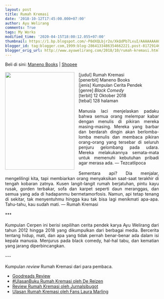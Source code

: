 ```yaml
---
layout: post
title: Rumah Kremasi
date: '2018-10-12T17:45:00.000+07:00'
author: Ayu Welirang
comments: True
tags: My Works
modified_time: '2020-04-15T18:00:12.055+07:00'
thumbnail: https://1.bp.blogspot.com/-P8dXQLbjr2o/XkQdPb7LxuI/AAAAAAAAGMg/SMJQd-6q-L0sTCHCf_o3GSjMheiGEf11wCPcBGAYYCw/s72-c/rumah-kremasi-ayu.jpg
blogger_id: tag:blogger.com,1999:blog-2864133486354662221.post-8172914688948196930
blogger_orig_url: http://www.ayuwelirang.com/2018/10/rumah-kremasi.html
---
```


<div style="text-align: justify;">Beli di sini: <a href="https://www.manenobooks.com/produk/rumah-kremasi-oleh-ayu-welirang/" style="text-decoration-line: underline;">Maneno Books</a>&nbsp;| <u><a href="https://shopee.co.id/manenobooks">Shopee</a></u></div><div style="text-align: justify;"><br /></div><div class="separator" style="clear: both; text-align: center;"><a href="https://1.bp.blogspot.com/-P8dXQLbjr2o/XkQdPb7LxuI/AAAAAAAAGMg/SMJQd-6q-L0sTCHCf_o3GSjMheiGEf11wCPcBGAYYCw/s1600/rumah-kremasi-ayu.jpg" imageanchor="1" style="clear: left; float: left; margin-bottom: 1em; margin-right: 1em;"><img border="0" data-original-height="448" data-original-width="318" height="320" src="https://1.bp.blogspot.com/-P8dXQLbjr2o/XkQdPb7LxuI/AAAAAAAAGMg/SMJQd-6q-L0sTCHCf_o3GSjMheiGEf11wCPcBGAYYCw/s320/rumah-kremasi-ayu.jpg" width="227" /></a></div><div style="text-align: justify;">[judul] Rumah Kremasi</div><div style="text-align: justify;">[penerbit] Maneno Books</div><div style="text-align: justify;">[jenis] Kumpulan Cerita Pendek</div><div style="text-align: justify;">[genre] <i>Black Comedy</i></div><div style="text-align: justify;">[terbit] 12 Oktober 2018</div><div style="text-align: justify;">[tebal] 128 halaman</div><div style="text-align: justify;"><br /></div><div style="text-align: justify;">Manusia laci menjelaskan padaku bahwa semua orang melempar kabar dengan menulis di pikiran mereka masing-masing. Mereka yang barbar dan berdarah dingin akan berlomba-lomba menulis dan membaca pikiran orang-orang yang tersebar di seluruh penjuru gelombang pada udara. Mereka melakukannya semata-mata untuk memenuhi kebutuhan pribadi agar merasa ada. — Tezcatlipoca</div><div style="text-align: justify;"><br /></div><div style="text-align: justify;">Sementara api? Dia menjalar, mengelilingi kita, tapi membiarkan orang menyaksikan saat-saat terakhir di tengah kobaran zatnya. Kusen langit-langit rumah berjatuhan, pintu kayu rusak, gorden terbakar, sofa dan karpet seperti daun meranggas, dan semua yang ada di hadapanmu bermetamorfosis. Namun, api tetap tenang di sekitar, tak menyentuhmu hingga kau tak bisa lagi menikmati apa-apa. Tahu-tahu, kau sudah mati. — Rumah Kremasi</div><div style="text-align: justify;"><br /></div><div style="text-align: justify;">***</div><div style="text-align: justify;"><br /></div><div style="text-align: justify;">Kumpulan Cerpen ini berisi sepilihan cerita pendek karya Ayu Welirang dari tahun 2012 hingga 2018 yang dikumpulkan dari berbagai media. Bercerita tentang hidup, mati, dan apa yang tidak pernah benar-benar ada dalam isi kepala manusia. Menjurus pada black comedy, hal-hal tabu, dan kematian yang jarang diperbincangkan.</div><div style="text-align: justify;"><br /></div><div style="text-align: justify;">---</div><div style="text-align: justify;"><br /></div><div style="text-align: justify;">Kumpulan <i>review </i>Rumah Kremasi dari para pembaca.</div><div style="text-align: justify;"></div><ul><li><u><a href="https://www.goodreads.com/book/show/42108467-rumah-kremasi">Goodreads Review</a></u></li><li><a href="https://butir2hujan.wordpress.com/2018/10/28/bookreview-rumah-kremasi/">#UlasanBuku Rumah Kremasi oleh De Reizen</a></li><li><u><a href="https://bugot.wordpress.com/2018/11/13/review-rumah-kremasi/">Review Rumah Kremasi oleh Jurnalsibugot</a></u></li><li><u><a href="https://sanstempsmort.wordpress.com/2019/02/16/rumah-kremasi-ayu-welirang/">Ulasan Rumah Kremasi oleh Fans Laura Marling</a></u></li></ul>
